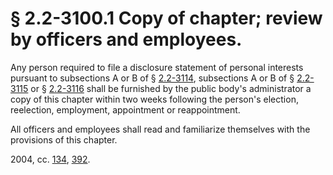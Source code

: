 # § 2.2-3100.1 Copy of chapter; review by officers and employees.

<p>Any person required to file a disclosure statement of personal interests pursuant to subsections A or B of § <a href='http://law.lis.virginia.gov/vacode/2.2-3114/'>2.2-3114</a>, subsections A or B of § <a href='http://law.lis.virginia.gov/vacode/2.2-3115/'>2.2-3115</a> or § <a href='http://law.lis.virginia.gov/vacode/2.2-3116/'>2.2-3116</a> shall be furnished by the public body's administrator a copy of this chapter within two weeks following the person's election, reelection, employment, appointment or reappointment.</p><p>All officers and employees shall read and familiarize themselves with the provisions of this chapter.</p><p>2004, cc. <a href='http://lis.virginia.gov/cgi-bin/legp604.exe?041+ful+CHAP0134'>134</a>, <a href='http://lis.virginia.gov/cgi-bin/legp604.exe?041+ful+CHAP0392'>392</a>.</p>